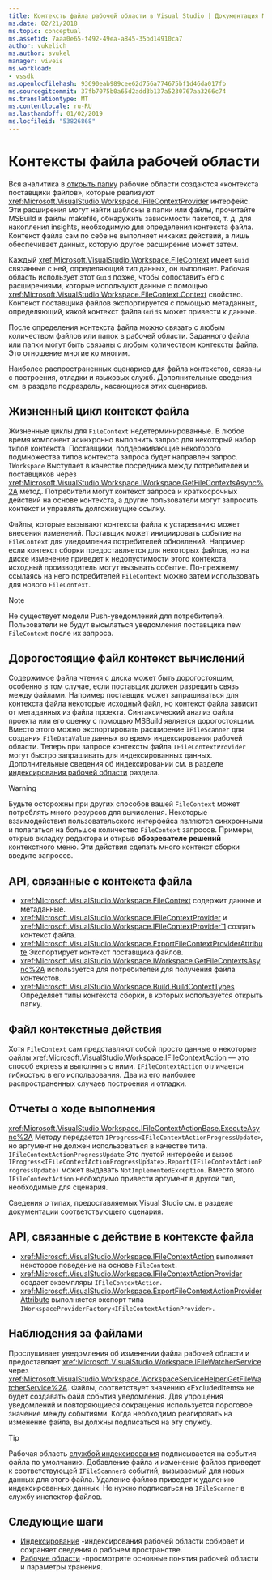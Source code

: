 ```yaml
---
title: Контексты файла рабочей области в Visual Studio | Документация Майкрософт
ms.date: 02/21/2018
ms.topic: conceptual
ms.assetid: 7aaa0e65-f492-49ea-a845-35bd14910ca7
author: vukelich
ms.author: svukel
manager: viveis
ms.workload:
- vssdk
ms.openlocfilehash: 93690eab989cee62d756a774675bf1d46da017fb
ms.sourcegitcommit: 37fb7075b0a65d2add3b137a5230767aa3266c74
ms.translationtype: MT
ms.contentlocale: ru-RU
ms.lasthandoff: 01/02/2019
ms.locfileid: "53826868"
---
```

# <a name="workspace-file-contexts"></a>Контексты файла рабочей области

Вся аналитика в [открыть папку](../ide/develop-code-in-visual-studio-without-projects-or-solutions.md) рабочие области создаются «контекста поставщики файлов», которые реализуют <xref:Microsoft.VisualStudio.Workspace.IFileContextProvider> интерфейс. Эти расширения могут найти шаблоны в папки или файлы, прочитайте MSBuild и файлы makefile, обнаружить зависимости пакетов, т. д. для накопления insights, необходимую для определения контекста файла. Контекст файла сам по себе не выполняет никаких действий, а лишь обеспечивает данных, которую другое расширение может затем.

Каждый <xref:Microsoft.VisualStudio.Workspace.FileContext> имеет `Guid` связанные с ней, определяющий тип данных, он выполняет. Рабочая область использует этот `Guid` позже, чтобы сопоставить его с расширениями, которые используют данные с помощью <xref:Microsoft.VisualStudio.Workspace.FileContext.Context> свойство. Контекст поставщика файлов экспортируется с помощью метаданных, определяющий, какой контекст файла `Guid`s может привести к данные.

После определения контекста файла можно связать с любым количеством файлов или папок в рабочей области. Заданного файла или папки могут быть связаны с любым количеством контексты файла. Это отношение многие ко многим.

Наиболее распространенных сценариев для файла контекстов, связаны с построения, отладки и языковых служб. Дополнительные сведения см. в разделе подразделы, касающиеся этих сценариев.

## <a name="file-context-lifecycle"></a>Жизненный цикл контекст файла

Жизненные циклы для `FileContext` недетерминированные. В любое время компонент асинхронно выполнить запрос для некоторый набор типов контекста. Поставщики, поддерживающие некоторого подмножества типов контекста запроса будет направлен запрос. `IWorkspace` Выступает в качестве посредника между потребителей и поставщиков через <xref:Microsoft.VisualStudio.Workspace.IWorkspace.GetFileContextsAsync%2A> метод. Потребители могут контекст запроса и краткосрочных действий на основе контекста, а другие пользователи могут запросить контекст и управлять долгоживущие ссылку. 

Файлы, которые вызывают контекста файла к устареванию может внесения изменений. Поставщик может инициировать событие на `FileContext` для уведомления потребителей обновлений. Например если контекст сборки предоставляется для некоторых файлов, но на диске изменение приведет к недопустимости этого контекста, исходный производитель могут вызывать событие. По-прежнему ссылаясь на него потребителей `FileContext` можно затем использовать для нового `FileContext`.

>[!NOTE]
>Не существует модели Push-уведомлений для потребителей. Пользователи не будут высылаться уведомления поставщика new `FileContext` после их запроса.

## <a name="expensive-file-context-computations"></a>Дорогостоящие файл контекст вычислений

Содержимое файла чтения с диска может быть дорогостоящим, особенно в том случае, если поставщик должен разрешить связь между файлами. Например поставщик может запрашиваться для контекста файла некоторые исходный файл, но контекст файла зависит от метаданных из файла проекта. Синтаксический анализ файла проекта или его оценку с помощью MSBuild является дорогостоящим. Вместо этого можно экспортировать расширение `IFileScanner` для создания `FileDataValue` данных во время индексирования рабочей области. Теперь при запросе контексты файла `IFileContextProvider` могут быстро запрашивать для индексированных данных. Дополнительные сведения об индексировании см. в разделе [индексирования рабочей области](workspace-indexing.md) раздела.

>[!WARNING]
>Будьте осторожны при других способов вашей `FileContext` может потреблять много ресурсов для вычисления. Некоторые взаимодействия пользовательского интерфейса являются синхронными и полагаться на большое количество `FileContext` запросов. Примеры, открыв вкладку редактора и открыв **обозревателе решений** контекстного меню. Эти действия сделать много контекст сборки введите запросов.

## <a name="file-context-related-apis"></a>API, связанные с контекста файла

- <xref:Microsoft.VisualStudio.Workspace.FileContext> содержит данные и метаданные.
- <xref:Microsoft.VisualStudio.Workspace.IFileContextProvider> и <xref:Microsoft.VisualStudio.Workspace.IFileContextProvider`1> создать контекст файла.
- <xref:Microsoft.VisualStudio.Workspace.ExportFileContextProviderAttribute> Экспортирует контекст поставщика файлов.
- <xref:Microsoft.VisualStudio.Workspace.IWorkspace.GetFileContextsAsync%2A> используется для потребителей для получения файла контекстов.
- <xref:Microsoft.VisualStudio.Workspace.Build.BuildContextTypes> Определяет типы контекста сборки, в которых используется открыть папку.

## <a name="file-context-actions"></a>Файл контекстные действия

Хотя `FileContext` сам представляют собой просто данные о некоторые файлы <xref:Microsoft.VisualStudio.Workspace.IFileContextAction> — это способ express и выполнять с ними. `IFileContextAction` отличается гибкостью в его использования. Два из его наиболее распространенных случаев построения и отладки.

## <a name="reporting-progress"></a>Отчеты о ходе выполнения

<xref:Microsoft.VisualStudio.Workspace.IFileContextActionBase.ExecuteAsync%2A> Методу передается `IProgress<IFileContextActionProgressUpdate>`, но аргумент не должен использоваться в качестве типа. `IFileContextActionProgressUpdate` Это пустой интерфейс и вызов `IProgress<IFileContextActionProgressUpdate>.Report(IFileContextActionProgressUpdate)` может выдавать `NotImplementedException`. Вместо этого `IFileContextAction` необходимо привести аргумент в другой тип, необходимые для сценария.

Сведения о типах, предоставляемых Visual Studio см. в разделе документации соответствующего сценария.

## <a name="file-context-action-related-apis"></a>API, связанные с действие в контексте файла

- <xref:Microsoft.VisualStudio.Workspace.IFileContextAction> выполняет некоторое поведение на основе `FileContext`.
- <xref:Microsoft.VisualStudio.Workspace.IFileContextActionProvider> создает экземпляры `IFileContextAction`.
- <xref:Microsoft.VisualStudio.Workspace.ExportFileContextActionProviderAttribute> выполняется экспорт типа `IWorkspaceProviderFactory<IFileContextActionProvider>`.

## <a name="file-watching"></a>Наблюдения за файлами

Прослушивает уведомления об изменении файла рабочей области и предоставляет <xref:Microsoft.VisualStudio.Workspace.IFileWatcherService> через <xref:Microsoft.VisualStudio.Workspace.WorkspaceServiceHelper.GetFileWatcherService%2A>. Файлы, соответствует значению «ExcludedItems» не будет создавать файл события уведомления. Для упрощения уведомлений и повторяющиеся сокращения используется пороговое значение между событиями. Когда необходимо реагировать на изменение файла, вы должны подписаться на эту службу.

>[!TIP]
>Рабочая область [службой индексирования](workspace-indexing.md) подписывается на события файла по умолчанию. Добавление файла и изменение файлов приведет к соответствующей `IFileScanner`s событий, вызываемый для новых данных для этого файла. Удаление файлов приведет к удалению индексированных данных. Не нужно подписаться на `IFileScanner` в службу инспектор файлов.

## <a name="next-steps"></a>Следующие шаги

* [Индексирование](workspace-indexing.md) -индексирования рабочей области собирает и сохраняет сведения о рабочем пространстве.
* [Рабочие области](workspaces.md) -просмотрите основные понятия рабочей области и параметры хранения.
